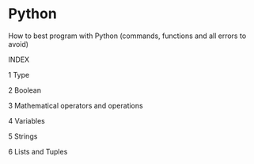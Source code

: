 # Python
How to best program with Python (commands, functions and all errors to avoid)

INDEX

1 Type

2 Boolean

3 Mathematical operators and operations

4 Variables

5 Strings

6 Lists and Tuples
